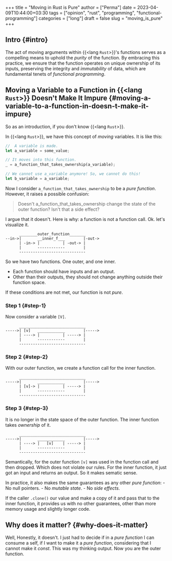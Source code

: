 +++
title = "Moving in Rust is Pure"
author = ["Perma"]
date = 2023-04-09T10:44:00+03:30
tags = ["opinion", "rust", "programming", "functional-programming"]
categories = ["long"]
draft = false
slug = "moving_is_pure"
+++

## Intro {#intro}

The act of moving arguments within {{<lang `Rust`>}}'s functions serves as a compelling means to uphold the _purity_ of the function. By embracing this practice, we ensure that the function operates on unique ownership of its inputs, preserving the integrity and _immutability_ of data, which are fundamental tenets of _functional programming_.

## Moving a Variable to a Function in {{<lang `Rust`>}} Doesn't Make It Impure {#moving-a-variable-to-a-function-in-doesn-t-make-it-impure}

So as an introduction, if you don't know {{<lang `Rust`>}}.

In {{<lang `Rust`>}}, we have this concept of _moving_ variables. It is like this:

```rust
//  A variable is made.
let a_variable = some_value;

// It moves into this function.
_ = a_function_that_takes_ownership(a_variable);

// We cannot use a_variable anymore! So, we cannot do this!
let b_variable = a_variable;
```

Now I consider `a_function_that_takes_ownership` to be a _pure function_. However, it raises a possible confusion:

> Doesn't a_function_that_takes_ownership change the state of the outer function? Isn't that a side effect?

I argue that it doesn't. Here is why: a function is not a function call. Ok. let's visualize it.

```text
      ________outer_function_______
--in->|       __inner_f___        |-out->
      | -in-> |          | -out-> |
      |       ------------        |
      -----------------------------
```

So we have two functions. One outer, and one inner.

- Each function should have inputs and an output.
- Other than their outputs, they should not change anything outside their function space.

If these conditions are not met, our function is not _pure_.

### Step 1 {#step-1}

Now consider a variable `[V]`.

```text
      _____________________________
----->| [v]   ____________        |----->
      | ----> |          | -----> |
      |       ------------        |
      -----------------------------
```

### Step 2 {#step-2}

With our outer function, we create a function call for the inner function.

```text
      _____________________________
----->|       ____________        |----->
      | [v]-> |          | -----> |
      |       ------------        |
      -----------------------------
```

### Step 3 {#step-3}

It is no longer in the state space of the outer function. The inner function takes _ownership_ of it.

```text
      _____________________________
----->|       ____________        |----->
      | ----> |   [v]    | -----> |
      |       ------------        |
      -----------------------------
```

Semantically, for the outer function `[v]` was used in the function call and then dropped. Which does not violate our rules. For the inner function, it just got an input and returns an output. So it makes sematic sense.

In practice, it also makes the same guarantees as any other _pure function_: - No null pointers. - No _mutable state_. - No _side effects_.

If the caller `.clone()` our value and make a copy of it and pass that to the inner function, it provides us with no other guarantees, other than more memory usage and slightly longer code.

## Why does it matter? {#why-does-it-matter}

Well, Honestly, it doesn't. I just had to decide if in a _pure function_ I can consume a self, if I want to make it a _pure function_, considering that I cannot make it _const_. This was my thinking output. Now you are the outer function.
